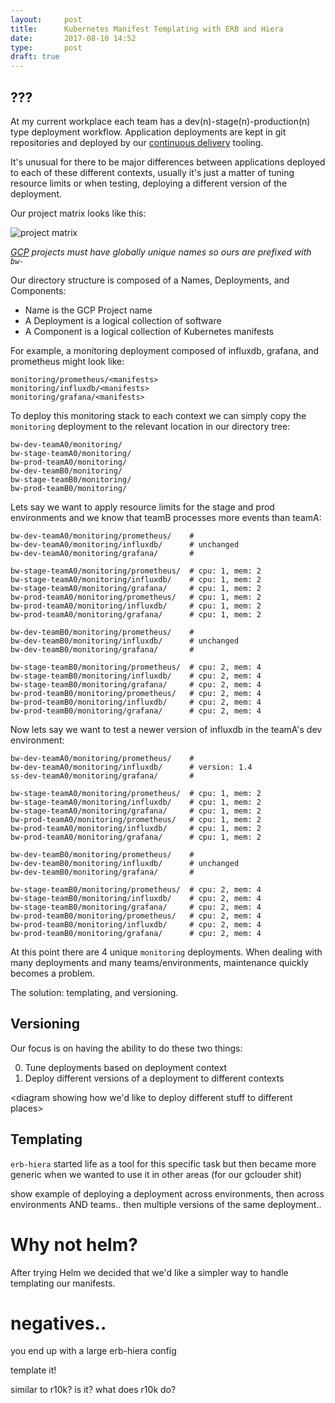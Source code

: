 ```yaml
---
layout:     post
title:      Kubernetes Manifest Templating with ERB and Hiera
date:       2017-08-10 14:52
type:       post
draft: true
---
```


## ???

At my current workplace each team has a dev(n)-stage(n)-production(n) type deployment workflow. Application deployments are kept in git repositories and deployed by our [continuous delivery](https://en.wikipedia.org/wiki/Continuous_delivery) tooling.

It's unusual for there to be major differences between applications deployed to each of these different contexts, usually it's just a matter of tuning resource limits or when testing, deploying a different version of the deployment.

Our project matrix looks like this:

![project matrix](https://dust.cx/project-matrix.jpg)

_[GCP](http://cloud.google.com/) projects must have globally unique names so ours are prefixed with `bw-`_

Our directory structure is composed of a Names, Deployments, and Components:

* Name is the GCP Project name
* A Deployment is a logical collection of software
* A Component is a logical collection of Kubernetes manifests

For example, a monitoring deployment composed of influxdb, grafana, and prometheus might look like:

```
monitoring/prometheus/<manifests>
monitoring/influxdb/<manifests>
monitoring/grafana/<manifests>
```

To deploy this monitoring stack to each context we can simply copy the `monitoring` deployment to the relevant location in our directory tree:
```
bw-dev-teamA0/monitoring/
bw-stage-teamA0/monitoring/
bw-prod-teamA0/monitoring/
bw-dev-teamB0/monitoring/
bw-stage-teamB0/monitoring/
bw-prod-teamB0/monitoring/
```

Lets say we want to apply resource limits for the stage and prod environments and we know that teamB processes more events than teamA:

```
bw-dev-teamA0/monitoring/prometheus/    # 
bw-dev-teamA0/monitoring/influxdb/      # unchanged
bw-dev-teamA0/monitoring/grafana/       #  

bw-stage-teamA0/monitoring/prometheus/  # cpu: 1, mem: 2 
bw-stage-teamA0/monitoring/influxdb/    # cpu: 1, mem: 2 
bw-stage-teamA0/monitoring/grafana/     # cpu: 1, mem: 2 
bw-prod-teamA0/monitoring/prometheus/   # cpu: 1, mem: 2 
bw-prod-teamA0/monitoring/influxdb/     # cpu: 1, mem: 2 
bw-prod-teamA0/monitoring/grafana/      # cpu: 1, mem: 2 

bw-dev-teamB0/monitoring/prometheus/    #  
bw-dev-teamB0/monitoring/influxdb/      # unchanged
bw-dev-teamB0/monitoring/grafana/       #  

bw-stage-teamB0/monitoring/prometheus/  # cpu: 2, mem: 4 
bw-stage-teamB0/monitoring/influxdb/    # cpu: 2, mem: 4 
bw-stage-teamB0/monitoring/grafana/     # cpu: 2, mem: 4 
bw-prod-teamB0/monitoring/prometheus/   # cpu: 2, mem: 4 
bw-prod-teamB0/monitoring/influxdb/     # cpu: 2, mem: 4 
bw-prod-teamB0/monitoring/grafana/      # cpu: 2, mem: 4 
```

Now lets say we want to test a newer version of influxdb in the teamA's dev environment:

```
bw-dev-teamA0/monitoring/prometheus/    #
bw-dev-teamA0/monitoring/influxdb/      # version: 1.4
ss-dev-teamA0/monitoring/grafana/       #  

bw-stage-teamA0/monitoring/prometheus/  # cpu: 1, mem: 2 
bw-stage-teamA0/monitoring/influxdb/    # cpu: 1, mem: 2 
bw-stage-teamA0/monitoring/grafana/     # cpu: 1, mem: 2 
bw-prod-teamA0/monitoring/prometheus/   # cpu: 1, mem: 2 
bw-prod-teamA0/monitoring/influxdb/     # cpu: 1, mem: 2 
bw-prod-teamA0/monitoring/grafana/      # cpu: 1, mem: 2 

bw-dev-teamB0/monitoring/prometheus/    #  
bw-dev-teamB0/monitoring/influxdb/      # unchanged
bw-dev-teamB0/monitoring/grafana/       #  

bw-stage-teamB0/monitoring/prometheus/  # cpu: 2, mem: 4 
bw-stage-teamB0/monitoring/influxdb/    # cpu: 2, mem: 4 
bw-stage-teamB0/monitoring/grafana/     # cpu: 2, mem: 4 
bw-prod-teamB0/monitoring/prometheus/   # cpu: 2, mem: 4 
bw-prod-teamB0/monitoring/influxdb/     # cpu: 2, mem: 4 
bw-prod-teamB0/monitoring/grafana/      # cpu: 2, mem: 4 
```

At this point there are 4 unique `monitoring` deployments. When dealing with many deployments and many teams/environments, maintenance quickly becomes a problem.

The solution: templating, and versioning.

## Versioning

Our focus is on having the ability to do these two things:

0. Tune deployments based on deployment context
0. Deploy different versions of a deployment to different contexts

<diagram showing how we'd like to deploy different stuff to different places>


## Templating

`erb-hiera` started life as a tool for this specific task but then became more generic when we wanted to use it in other areas (for our gclouder shit)

<diagram showing how templating works for our manifests>

show example of deploying a deployment across environments, then across environments AND teams.. then multiple versions of the same deployment..

# Why not helm?

After trying Helm we decided that we'd like a simpler way to handle templating our manifests.

# negatives..

you end up with a large erb-hiera config

template it!

similar to r10k? is it? what does r10k do?
